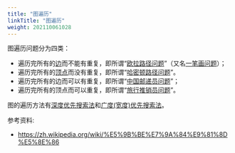 ```yaml
---
title: "图遍历"
linkTitle: "图遍历"
weight: 202110061028
---
```


图遍历问题分为四类：

- 遍历完所有的[边](https://zh.wikipedia.org/wiki/邊_(圖論))而不能有重复，即所谓“[欧拉路径问题](https://zh.wikipedia.org/wiki/欧拉路径问题)”（又名[一笔画问题](https://zh.wikipedia.org/wiki/一笔画问题)）；
- 遍历完所有的[顶点](https://zh.wikipedia.org/wiki/顶点_(图论))而没有重复，即所谓“[哈密顿路径问题](https://zh.wikipedia.org/wiki/哈密頓路徑問題)”。
- 遍历完所有的边而可以有重复，即所谓“[中国邮递员问题](https://zh.wikipedia.org/wiki/中国邮递员问题)”；
- 遍历完所有的顶点而可以重复，即所谓“[旅行推销员问题](https://zh.wikipedia.org/wiki/旅行推销员问题)”。

图的遍历方法有[深度优先搜索法](https://zh.wikipedia.org/wiki/深度优先搜索法)和[广度(宽度)优先搜索法](https://zh.wikipedia.org/wiki/广度(宽度)优先搜索法)。

参考资料:

- https://zh.wikipedia.org/wiki/%E5%9B%BE%E7%9A%84%E9%81%8D%E5%8E%86

